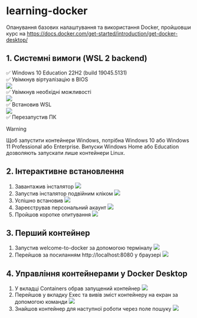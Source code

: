 # learning-docker

Опанування базових налаштування та використання Docker, пройшовши курс на https://docs.docker.com/get-started/introduction/get-docker-desktop/

## 1. Системні вимоги (WSL 2 backend)

✅ Windows 10 Education 22H2 (build 19045.5131)  
✅ Увімкнув віртуалізацію в BIOS  
![](screenshots/enable_virtualisation.jpg)  
✅ Увімкнув необхідні можливості  
![](screenshots/windows_features.png)  
✅ Встановив WSL  
![](screenshots/wsl_install.png)  
✅ Перезапустив ПК

> [!WARNING]
> Щоб запустити контейнери Windows, потрібна Windows 10 або Windows 11 Professional або Enterprise. Випуски Windows Home або Education дозволяють запускати лише контейнери Linux.

## 2. Інтерактивне встановлення

1. Завантажив інсталятор
   ![](screenshots/docker_installer.png)
2. Запустив інсталятор подвійним кліком
   ![](screenshots/docker_installer_run.png)
3. Успішно встановив
   ![](screenshots/succesful_install.png)
4. Зареєстрував персональний акаунт
   ![](screenshots/docker_account.png)
5. Пройшов коротке опитування
   ![](screenshots/docker_survey.png)

## 3. Перший контейнер

1. Запустив welcome-to-docker за допомогою терміналу
   ![](screenshots/docker_welcome.png)
2. Перейшов за посиланням http://localhost:8080 у браузері
   ![](screenshots/welcome_page.png)

## 4. Управління контейнерами у Docker Desktop

1. У вкладці Containers обрав запущений контейнер
   ![](screenshots/containers.png)
2. Перейшов у вкладку Exec та вивів зміст контейнеру на екран за допомогою команди
   ![](screenshots/container_info.png)
3. Знайшов контейнер для наступної роботи через поле пошуку
   ![](screenshots/search.png)
